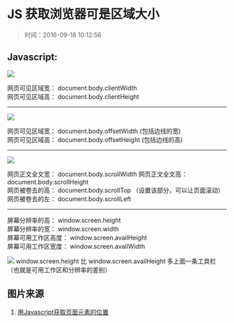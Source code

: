 # JS 获取浏览器可是区域大小
>时间：2016-09-18 10:12:56

## Javascript:

![](http://ww3.sinaimg.cn/large/7853084cjw1f7xj78gkryj20dw08ojrr.jpg)

网页可见区域宽： document.body.clientWidth  
网页可见区域高： document.body.clientHeight  

---
![](http://ww2.sinaimg.cn/large/7853084cjw1f7xj7c82d0j20dw0ae74r.jpg)

网页可见区域宽： document.body.offsetWidth (包括边线的宽)  
网页可见区域高： document.body.offsetHeight (包括边线的高)  

---
![](http://ww2.sinaimg.cn/large/7853084cjw1f7xj7gn67aj20fg0aegm5.jpg)

网页正文全文宽： document.body.scrollWidth 
网页正文全文高： document.body.scrollHeight  
网页被卷去的高： document.body.scrollTop   （设置该部分，可以让页面滚动）
网页被卷去的左： document.body.scrollLeft    

---
屏幕分辨率的高： window.screen.height  
屏幕分辨率的宽： window.screen.width  
屏幕可用工作区高度： window.screen.availHeight  
屏幕可用工作区宽度： window.screen.availWidth  

![](http://ww1.sinaimg.cn/large/7853084cjw1f7xiqfjgduj213t0p10zx.jpg)
window.screen.height 比 window.screen.availHeight 多上面一条工具栏（也就是可用工作区和分辨率的差别）

## 图片来源
1. [用Javascript获取页面元素的位置](http://www.ruanyifeng.com/blog/2009/09/find_element_s_position_using_javascript.html)